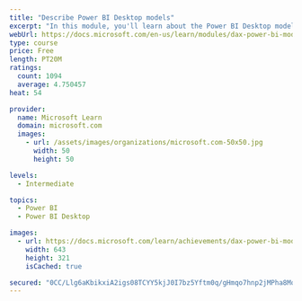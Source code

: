 ```yaml
---
title: "Describe Power BI Desktop models"
excerpt: "In this module, you'll learn about the Power BI Desktop model structure, star schema design basics, analytics queries, and report visual configuration. This module provides a strong foundation on which you can learn to optimize model designs and add model calculations."
webUrl: https://docs.microsoft.com/en-us/learn/modules/dax-power-bi-models/
type: course
price: Free
length: PT20M
ratings:
  count: 1094
  average: 4.750457
heat: 54

provider:
  name: Microsoft Learn
  domain: microsoft.com
  images:
    - url: /assets/images/organizations/microsoft.com-50x50.jpg
      width: 50
      height: 50

levels:
  - Intermediate

topics:
  - Power BI
  - Power BI Desktop

images:
  - url: https://docs.microsoft.com/learn/achievements/dax-power-bi-models-social.png
    width: 643
    height: 321
    isCached: true

secured: "0CC/Llg6aKbikxiA2igs08TCYY5kjJ0I7bz5Yftm0q/gHmqo7hnp2jMPha8MoQsnuX0FCsCxMxhI4k+XZJ2UNJMfl/silYDDOQG/g5t6nJVYZFPHBg23nYfcNwqBSWritBkSQI3PtV5mbjtRI3NqAjFFS4AqmOvkdYefZw/+RrTcF4VBfXBtbdsAAflMVl8jQl277gkeKaOovB8YHum+6XMsjkyUkmB2rJ+T6jMD0e3GcgdAhsXBu9bY1d6Tu65ymEF3O9gXyjw5eY7vZstXxQHhMujuEOxTdVk5i88P3aBMhpKdsr2Y2mL7P3NrgeLr7jNlHDipvOsPswBApJufLtmRJuEhsQuzW7T9SKlNG6GppW4tPGoDwlYJ701fzITvdsGRLy2UQyQBI8Y6wE+Eaf8RrqrU5sooU2EMrf+Bjm4=;V/rDoMeye5IIunBfRJ9ziw=="
---
```


